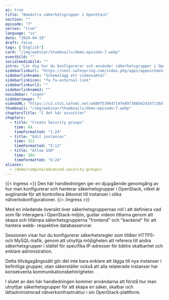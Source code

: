 ```yaml
---
ai: true
title: "Bemästra säkerhetsgrupper i OpenStack"
section: ""
episode: "7"
series: "true"
language: "sv"
date: "2024-04-19"
draft: false
tags: ["English"]
card: "/img/webinar/thumbnails/demo-episode-7.webp"
eventbild: ""
socialmediabild: ""
intro: "Lär dig hur du konfigurerar och använder säkerhetsgrupper i OpenStack för att hantera åtkomst och förenkla säkerhetsarbetet över flera instanser på ett effektivt sätt."
sidebarlinkurl: "https://next.safespring.com/index.php/apps/appointments/embed/VOZl8W1TrMMEFQ%3D%3D/form"
sidebarlinkname: "Schemalägg ett videosamtal"
sidebarlinkicon: "fa fa-external-link"
sidebarlinkurl2: ""
sidebarlinkname2: ""
nosidebar: "ingen"
sidebarimage: ""
videoURL: "https://s3.sto1.safedc.net/a489f53964f14fe897308b4243d7138d:processedvideos/safespring-demo-episode-7-advanced-security-groups/master.m3u8"
thumbnail: "/img/webinar/thumbnails/demo-episode-7.webp"
chaptersTitle: "I det här avsnittet"
chapters:
  - title: "Create Security groups"
    time: 84
    timeFormatted: "1:24"
  - title: "Edit instances"
    time: 312
    timeFormatted: "5:12"
  - title: "Allow SSH"
    time: 384
    timeFormatted: "6:24"
aliases:
  - /demo/compute/advanced-security-groups/
---
```

{{< ingress >}}
Den här handledningen ger en djupgående genomgång av hur man konfigurerar och hanterar säkerhetsgrupper i OpenStack, vilket är avgörande för att kontrollera åtkomst till instanser i olika nätverkskonfigurationer.
{{< /ingress >}}

Med en inledande översikt över säkerhetsgruppernas roll i att definiera vad som får interagera i OpenStack-miljön, guidar videon tittarna genom att skapa och tillämpa säkerhetsgrupperna "frontend" och "backend" för att hantera webb- respektive databasservrar.

Sessionen visar hur du konfigurerar säkerhetsregler som tillåter HTTPS- och MySQL-trafik, genom att utnyttja möjligheten att referera till andra säkerhetsgrupper i stället för specifika IP-adresser för bättre skalbarhet och enklare administration.

Detta tillvägagångssätt gör det inte bara enklare att lägga till nya instanser i befintliga grupper, utan säkerställer också att alla relaterade instanser har konsekventa kommunikationsbehörigheter.

I slutet av den här handledningen kommer användarna att förstå hur man utnyttjar säkerhetsgrupper för att skapa en säker, skalbar och lättadministrerad nätverksinfrastruktur i sin OpenStack-plattform.